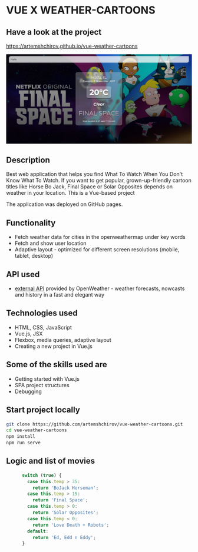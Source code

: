 # VUE X WEATHER-CARTOONS

## Have a look at the project

<https://artemshchirov.github.io/vue-weather-cartoons>

![preview image](./src/assets/vue-weather-cartoons-preview.png 'home page of vue-weather-cartoons')

## Description

Best web application that helps you find What To Watch When You Don't Know What To Watch. If you want to get popular, grown-up-friendly cartoon titles like Horse Bo Jack, Final Space or Solar Opposites depends on weather in your location.
This is a Vue-based project

The application was deployed on GitHub pages.

## Functionality

- Fetch weather data for cities in the openweathermap under key words
- Fetch and show user location
- Adaptive layout - optimized for different screen resolutions (mobile, tablet, desktop)

## API used

- [external API](https://openweathermap.org/) provided by OpenWeather - weather forecasts, nowcasts and history in a fast and elegant way

## Technologies used

- HTML, CSS, JavaScript
- Vue.js, JSX
- Flexbox, media queries, adaptive layout
- Creating a new project in Vue.js

## Some of the skills used are

- Getting started with Vue.js
- SPA project structures
- Debugging

## Start project locally

```bash
git clone https://github.com/artemshchirov/vue-weather-cartoons.git
cd vue-weather-cartoons
npm install
npm run serve
```

## Logic and list of movies

```Javascript
      switch (true) {
        case this.temp > 35:
          return 'BoJack Horseman';
        case this.temp > 15:
          return 'Final Space';
        case this.temp > 0:
          return 'Solar Opposites';
        case this.temp < 0:
          return 'Love Death + Robots';
        default:
          return 'Ed, Edd n Eddy';
      }
```
